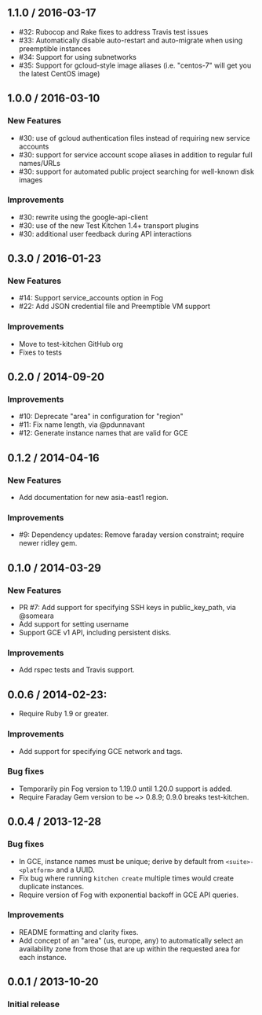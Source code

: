 ## 1.1.0 / 2016-03-17

 * #32: Rubocop and Rake fixes to address Travis test issues
 * #33: Automatically disable auto-restart and auto-migrate when using preemptible instances
 * #34: Support for using subnetworks
 * #35: Support for gcloud-style image aliases (i.e. "centos-7" will get you the latest CentOS image)

## 1.0.0 / 2016-03-10

### New Features

 * #30: use of gcloud authentication files instead of requiring new service accounts
 * #30: support for service account scope aliases in addition to regular full names/URLs
 * #30: support for automated public project searching for well-known disk images

### Improvements

 * #30: rewrite using the google-api-client
 * #30: use of the new Test Kitchen 1.4+ transport plugins
 * #30: additional user feedback during API interactions

## 0.3.0 / 2016-01-23

### New Features

* #14: Support service_accounts option in Fog
* #22: Add JSON credential file and Preemptible VM support

### Improvements

* Move to test-kitchen GitHub org
* Fixes to tests

## 0.2.0 / 2014-09-20

### Improvements

* #10: Deprecate "area" in configuration for "region"
* #11: Fix name length, via @pdunnavant
* #12: Generate instance names that are valid for GCE

## 0.1.2 / 2014-04-16

### New Features

* Add documentation for new asia-east1 region.

### Improvements

* #9: Dependency updates: Remove faraday version constraint; require newer 
  ridley gem.

## 0.1.0 / 2014-03-29

### New Features

* PR #7: Add support for specifying SSH keys in public_key_path, via @someara
* Add support for setting username
* Support GCE v1 API, including persistent disks.

### Improvements

* Add rspec tests and Travis support.

## 0.0.6 / 2014-02-23:

* Require Ruby 1.9 or greater.

### Improvements

* Add support for specifying GCE network and tags.

### Bug fixes

* Temporarily pin Fog version to 1.19.0 until 1.20.0 support is added.
* Require Faraday Gem version to be ~> 0.8.9; 0.9.0 breaks test-kitchen.

## 0.0.4 / 2013-12-28

### Bug fixes

* In GCE, instance names must be unique; derive by default from
  `<suite>-<platform>` and a UUID.
* Fix bug where running `kitchen create` multiple times would create
  duplicate instances.
* Require version of Fog with exponential backoff in GCE API queries.

### Improvements

* README formatting and clarity fixes.
* Add concept of an "area" (us, europe, any) to automatically select
  an availability zone from those that are up within the requested
  area for each instance.

## 0.0.1 / 2013-10-20

### Initial release
